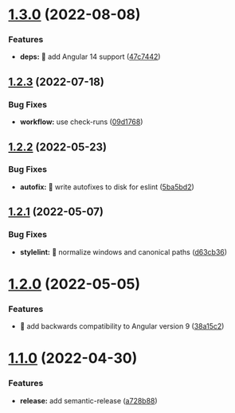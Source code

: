 # [1.3.0](https://github.com/krema/angular-eslint-stylelint-builder/compare/v1.2.3...v1.3.0) (2022-08-08)


### Features

* **deps:** 👷 add Angular 14 support ([47c7442](https://github.com/krema/angular-eslint-stylelint-builder/commit/47c74424f2ca713988acca54cd83973adc5b4eac))

## [1.2.3](https://github.com/krema/angular-eslint-stylelint-builder/compare/v1.2.2...v1.2.3) (2022-07-18)


### Bug Fixes

* **workflow:** use check-runs ([09d1768](https://github.com/krema/angular-eslint-stylelint-builder/commit/09d1768f860dad81f0071255f35bd49b9b41291b))

## [1.2.2](https://github.com/krema/angular-eslint-stylelint-builder/compare/v1.2.1...v1.2.2) (2022-05-23)


### Bug Fixes

* **autofix:** 🐛  write autofixes to disk for eslint ([5ba5bd2](https://github.com/krema/angular-eslint-stylelint-builder/commit/5ba5bd2202805b711e67e0bdbf2ee54136bfb372))

## [1.2.1](https://github.com/krema/angular-eslint-stylelint-builder/compare/v1.2.0...v1.2.1) (2022-05-07)


### Bug Fixes

* **stylelint:** 🐛 normalize windows and canonical paths ([d63cb36](https://github.com/krema/angular-eslint-stylelint-builder/commit/d63cb3676e940d2c80aa05f92fd901880be3a891))

# [1.2.0](https://github.com/krema/angular-eslint-stylelint-builder/compare/v1.1.0...v1.2.0) (2022-05-05)


### Features

* 📌  add backwards compatibility to Angular version 9 ([38a15c2](https://github.com/krema/angular-eslint-stylelint-builder/commit/38a15c2e7a54dfc246dc85fa298ba8f6794aedb2))

# [1.1.0](https://github.com/krema/angular-eslint-stylelint-builder/compare/v1.0.1...v1.1.0) (2022-04-30)


### Features

* **release:** add semantic-release ([a728b88](https://github.com/krema/angular-eslint-stylelint-builder/commit/a728b886dd591d9a01af70bdc828076af7993d7f))
